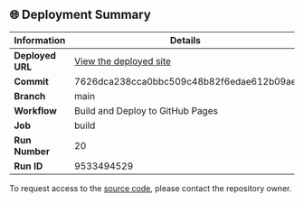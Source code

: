 ## 🌐 Deployment Summary

| Information | Details |
|-------------|---------|
| **Deployed URL** | [View the deployed site](https://First-Matter.github.io/public-demo) |
| **Commit** | 7626dca238cca0bbc509c48b82f6edae612b09ae |
| **Branch** | main |
| **Workflow** | Build and Deploy to GitHub Pages |
| **Job** | build |
| **Run Number** | 20 |
| **Run ID** | 9533494529 |

To request access to the [source code](https://github.com/First-Matter/flappy-jam-2024), please contact the repository owner.
